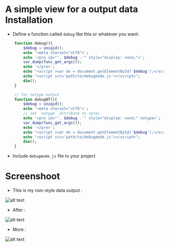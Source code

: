 A simple view for a output data
Installation
============
- Define a function called <code>debug</code> like this or whatever you want:
```php
	function debug(){		
		$debug = uniqid();
		echo '<meta charset="utf8">';
		echo '<pre id="'. $debug .'" style="display: none;">';		
		var_dump(func_get_args());
		echo '</pre>';
		echo "<script >var de = document.getElementById('$debug');</script>";
		echo "<script src='path/to/debugmode.js'></script>";
		die();
	}

	// for notype output
	function debugNT(){		
		$debug = uniqid();
		echo '<meta charset="utf8">';
		// set `notype` attribute to <pre>
		echo '<pre id="'. $debug .'" style="display: none;" notype>';		
		var_dump(func_get_args());
		echo '</pre>';
		echo "<script >var de = document.getElementById('$debug');</script>";
		echo "<script src='path/to/debugmode.js'></script>";
		die();
	}  
```
- Include <code>debugmode.js</code> file to your project

Screenshoot
===========
- This is my non-style data output :

![alt text](http://i.imgur.com/Z8enpqj.png "None-style")

- After :

![alt text](http://i.imgur.com/vKykF3t.png "Styled")

- More :

![alt text](http://i.imgur.com/JThu0kg.png "More")
